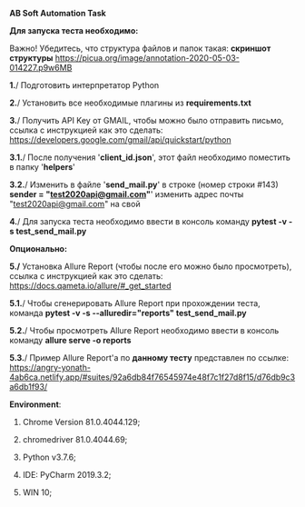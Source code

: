 **AB Soft Automation Task**

**Для запуска теста необходимо:**

Важно! Убедитесь, что структура файлов и папок такая: **скриншот структуры**  https://picua.org/image/annotation-2020-05-03-014227.p9w6MB

**1.**/ Подготовить интерпретатор Python

**2.**/ Установить все необходимые плагины из **requirements.txt**

**3.**/ Получить API Key от GMAIL, чтобы можно было отправить письмо, ссылка с инструкцией как это сделать: https://developers.google.com/gmail/api/quickstart/python

**3.1.**/ После получения '**client_id.json**', этот файл необходимо поместить в папку '**helpers**'

**3.2.**/ Изменить в файле '**send_mail.py**' в строке (номер строки #143) **sender = "test2020api@gmail.com"**' изменить адрес почты "test2020api@gmail.com" на свой 

**4.**/ Для запуска теста необходимо ввести в консоль команду **pytest -v -s test_send_mail.py**

**Опционально:**

**5./** Установка Allure Report (чтобы после его можно было просмотреть), ссылка с инструкцией как это сделать: https://docs.qameta.io/allure/#_get_started

**5.1.**/ Чтобы cгенерировать Allure Report при прохождении теста, команда **pytest -v -s --alluredir="reports" test_send_mail.py**

**5.2.**/ Чтобы просмотреть Allure Report необходимо ввести в консоль команду **allure serve -o reports**

**5.3.**/ Пример Allure Report'a по **данному тесту** представлен по ссылке: https://angry-yonath-4ab6ca.netlify.app/#suites/92a6db84f76545974e48f7c1f27d8f15/d76db9c3a6db1f93/

**Environment**: 

1. Chrome Version 81.0.4044.129;

2. chromedriver 81.0.4044.69;

3. Python v3.7.6;

4. IDE: PyCharm 2019.3.2; 

5. WIN 10;
